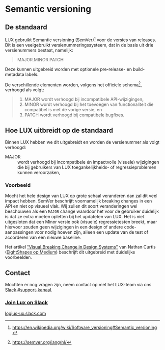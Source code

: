 # Semantic versioning

## De standaard

LUX gebruikt Semantic versioning (SemVer)[^1] voor de versies van releases.
Dit is een veelgebruikt versienummeringssysteem, dat in de basis uit drie versienummers bestaat, namelijk:

> MAJOR.MINOR.PATCH

Deze kunnen uitgebreid worden met optionele pre-release- en build-metadata labels.

De verschillende elementen worden, volgens het officiele schema[^2], verhoogd als volgt:

> 1. MAJOR wordt verhoogd bij incompatibele API-wijzigingen,
> 1. MINOR wordt verhoogd bij het toevoegen van functionaliteit die compatibel is met de vorige versie, en
> 1. PATCH wordt verhoogd bij compatibele bugfixes.

## Hoe LUX uitbreidt op de standaard

Binnen LUX hebben we dit uitgebreidt en worden de versienummer als volgt verhoogd:

<dl>
<dt>MAJOR</dt>
<dd>wordt verhoogd bij incompatibele én impactvolle (visuele) wijzigingen die bij gebruikers van LUX toegankelijkheids- of regressieproblemen kunnen veroorzaken,</dd>
</dl>

### Voorbeeld

Mocht het hele design van LUX op grote schaal veranderen dan zal dit veel impact hebben. SemVer beschrijft voornamelijk breaking changes in een API en niet op visueel vlak. Wij zullen dit soort veranderingen wel beschouwen als een `MAJOR` change waardoor het voor de gebruiker duidelijk is dat ze extra moeten opletten bij het updateten van LUX.
Het is niet uitgesloten dat een Minor versie ook (visuele) regressietesten breekt, maar hiervoor zouden geen wijzigingen in een design of andere code-aanpassingen voor nodig hoeven zijn, alleen een update van de test of accorderen van een nieuwe baseline.

Het artikel ["Visual Breaking Change in Design Systems"](https://medium.com/eightshapes-llc/visual-breaking-change-in-design-systems-1e9109fac9c4) van Nathan Curtis ([EightShapes op Medium](https://medium.com/eightshapes-llc)) beschrijft dit uitgebreid met duidelijke voorbeelden.

## Contact

Mochten er nog vragen zijn, neem contact op met het LUX-team via ons [Slack #support-kanaal](https://logius-ux.slack.com/archives/C072WMXCC3H).

### [Join Lux on Slack](https://join.slack.com/t/logius-ux/shared_invite/zt-2isbt3hue-A6ksce6Qz5g~eYxez_DF5g)

[logius-ux.slack.com](https://logius-ux.slack.com/)

[^1]: <https://en.wikipedia.org/wiki/Software_versioning#Semantic_versioning>

[^2]: <https://semver.org/lang/nl/>

